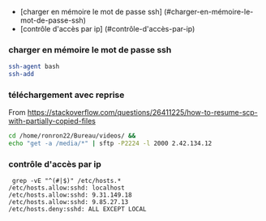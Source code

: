 * [charger en mémoire le mot de passe ssh] (#charger-en-mémoire-le-mot-de-passe-ssh) 
* [contrôle d'accès par ip] (#contrôle-d'accès-par-ip) 

### charger en mémoire le mot de passe ssh

```bash
ssh-agent bash
ssh-add
```

### téléchargement avec reprise

From https://stackoverflow.com/questions/26411225/how-to-resume-scp-with-partially-copied-files

```bash
cd /home/ronron22/Bureau/videos/ &&
echo "get -a /media/*" | sftp -P2224 -l 2000 2.42.134.12
```
### contrôle d'accès par ip

```
 grep -vE "^(#|$)" /etc/hosts.*
/etc/hosts.allow:sshd: localhost
/etc/hosts.allow:sshd: 9.31.149.18
/etc/hosts.allow:sshd: 9.85.27.13
/etc/hosts.deny:sshd: ALL EXCEPT LOCAL
```
